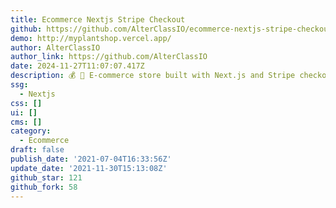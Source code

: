 ```yaml
---
title: Ecommerce Nextjs Stripe Checkout
github: https://github.com/AlterClassIO/ecommerce-nextjs-stripe-checkout
demo: http://myplantshop.vercel.app/
author: AlterClassIO
author_link: https://github.com/AlterClassIO
date: 2024-11-27T11:07:07.417Z
description: 💰 🌱 E-commerce store built with Next.js and Stripe checkout
ssg:
  - Nextjs
css: []
ui: []
cms: []
category:
  - Ecommerce
draft: false
publish_date: '2021-07-04T16:33:56Z'
update_date: '2021-11-30T15:13:08Z'
github_star: 121
github_fork: 58
---
```

